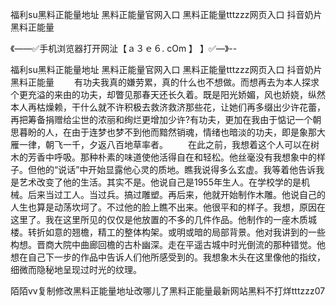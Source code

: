 福利su黑料正能量地址
黑料正能量官网入口
黑料正能量tttzzz网页入口
抖音奶片黑料正能量


《——✅手机浏览器打开网沚【ａ３ｅ６. cOm 】 】✅—》--

福利su黑料正能量地址
黑料正能量官网入口
黑料正能量tttzzz网页入口
抖音奶片黑料正能量
　　有功夫我真的嫌劳累，真的什么也不想做。而想再去为本人探求个更充溢的来由的功夫，却瞥见那春天还长久着。既是阳光娇媚，风也娇娆，纵然本人再枯燥赖，干什么就不许积极去救济救济那些花，让她们再多缀出少许花蕾，再把筹备捐赠给尘世的浓丽和绚烂更增加少许?有功夫，更加在我由于惦记一个朝思暮盼的人，在由于连梦也梦不到他而黯然销魂，情绪也暗淡的功夫，即是象那大雁一律，朝飞一千，夕返八百地草率者。
　　在此之前，我想着这个人可以在树木的芳香中呼吸。那种朴素的味道使他活得自在和轻松。他丝毫没有我想象中的样子。但他的“说话”中开始显露他心灵的质地。瞧我说得多么玄虚。我等着他告诉我是艺术改变了他的生活。其实不是。他说自己是1955年生人。在学校学的是机械。后来当过工人。当过兵。搞过雕塑。再后来，他就开始制作木雕。他说自己的人生也算是动荡坎坷了。不过他的脸上瞧不出来。他很平和的样子。我想，原因在这里了。我在这里所见的仅仅是他放置的不多的几件作品。他制作的一座木质城楼。转折如意的翘檐，精工的整体构架。或明或暗的局部背景。他对我讲到的一些构想。晋商大院中曲廊回檐的古朴幽深。走在平遥古城中时光倒流的那种错觉。他想在自己下一步的作品中告诉人们他所感受到的。我想象木头在这里像他的指纹，细微而隐秘地呈现过时光的纹理。





陌陌vv复制修改黑料正能量地址改哪儿了黑料正能量最新网站黑料不打烊tttzzz07
